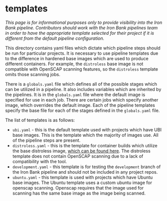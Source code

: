 # templates

_This page is for informational purposes only to provide visibility into the Iron Bank pipeline. Contributors should work with the Iron Bank pipelines team in order to have the appropriate template selected for their project if it is different from the default pipeline configuration._

This directory contains yaml files which dictate which pipeline steps should be run for particular projects. It is necessary to use pipeline templates due to the difference in hardened base images which are used to produce different containers. For example, the `distroless` base image is not compatible with OpenSCAP scanning features, so the `distroless` template omits those scanning jobs.

There is a `globals.yaml` file which defines all of the possible stages which can be utilized in a pipeline. It also includes variables which are inherited by the pipelines. It is in the `globals.yaml` file where the default image is specified for use in each job. There are certain jobs which specify another image, which overrides the default image. Each of the pipeline templates specify the base file for each of the stages defined in the `globals.yaml` file.

The list of templates is as follows:

- `ubi.yaml` - this is the default template used with projects which have UBI base images. This is the template which the majority of images use. All of the pipeline steps are present.
- `distroless.yaml` - this is the template for container builds which utilize the base distroless image, [which can be found here](https://repo1.dsop.io/dsop/google/distroless/base). The distroless template does not contain OpenSCAP scanning due to a lack of compatibility with the tool.
- `development.yaml` - this template is for testing the `development` branch of the Iron Bank pipeline and should not be included in any project repos.
- `ubuntu.yaml` - this template is used with projects which have Ubuntu base images. The Ubuntu template uses a custom ubuntu image for openscap scanning. Openscap requires that the image used for scanning has the same base image as the image being scanned.
